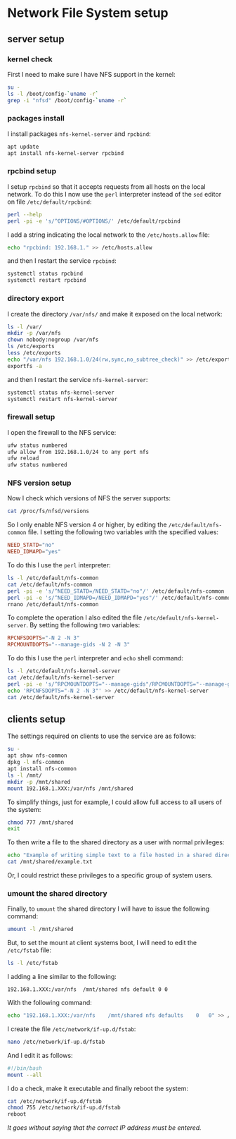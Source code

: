 # Network File System setup

## server setup

### kernel check

First I need to make sure I have NFS support in the kernel:

```bash
su -
ls -l /boot/config-`uname -r`
grep -i "nfsd" /boot/config-`uname -r`
```

### packages install

I install packages `nfs-kernel-server` and `rpcbind`:

```bash
apt update
apt install nfs-kernel-server rpcbind
```

### rpcbind setup

I setup `rpcbind` so that it accepts requests from all hosts on the local network.
To do this I now use the `perl` interpreter instead of the `sed` editor on file `/etc/default/rpcbind`:

```bash
perl --help
perl -pi -e 's/^OPTIONS/#OPTIONS/' /etc/default/rpcbind
```

I add a string indicating the local network to the `/etc/hosts.allow` file:

```bash
echo "rpcbind: 192.168.1." >> /etc/hosts.allow
```

and then I restart the service `rpcbind`:

```bash
systemctl status rpcbind
systemctl restart rpcbind
```

### directory export

I create the directory `/var/nfs/` and make it exposed on the local network:

```bash
ls -l /var/
mkdir -p /var/nfs
chown nobody:nogroup /var/nfs
ls /etc/exports
less /etc/exports
echo "/var/nfs 192.168.1.0/24(rw,sync,no_subtree_check)" >> /etc/exports
exportfs -a
```

and then I restart the service `nfs-kernel-server`:

```bash
systemctl status nfs-kernel-server
systemctl restart nfs-kernel-server
```

### firewall setup

I open the firewall to the NFS service:

```bash
ufw status numbered
ufw allow from 192.168.1.0/24 to any port nfs
ufw reload
ufw status numbered
```

### NFS version setup

Now I check which versions of NFS the server supports:

```bash
cat /proc/fs/nfsd/versions
```

So I only enable NFS version 4 or higher, by editing the `/etc/default/nfs-common` file.
I setting the following two variables with the specified values:

```conf
NEED_STATD="no"
NEED_IDMAPD="yes"
```

To do this I use the `perl` interpreter:

```bash
ls -l /etc/default/nfs-common
cat /etc/default/nfs-common
perl -pi -e 's/^NEED_STATD=/NEED_STATD="no"/' /etc/default/nfs-common
perl -pi -e 's/^NEED_IDMAPD=/NEED_IDMAPD="yes"/' /etc/default/nfs-common
rnano /etc/default/nfs-common
```

To complete the operation I also edited the file `/etc/default/nfs-kernel-server`.
By setting the following two variables:

```conf
RPCNFSDOPTS="-N 2 -N 3"
RPCMOUNTDOPTS="--manage-gids -N 2 -N 3"
```

To do this I use the `perl` interpreter and `echo` shell command:

```bash
ls -l /etc/default/nfs-kernel-server
cat /etc/default/nfs-kernel-server
perl -pi -e 's/^RPCMOUNTDOPTS="--manage-gids"/RPCMOUNTDOPTS="--manage-gids -N 2 -N 3"/' /etc/default/nfs-kernel-server
echo 'RPCNFSDOPTS="-N 2 -N 3"' >> /etc/default/nfs-kernel-server
cat /etc/default/nfs-kernel-server
```

## clients setup

The settings required on clients to use the service are as follows:

```bash
su -
apt show nfs-common
dpkg -l nfs-common
apt install nfs-common
ls -l /mnt/
mkdir -p /mnt/shared
mount 192.168.1.XXX:/var/nfs /mnt/shared
```

To simplify things, just for example, I could allow full access to all users of the system:

```bash
chmod 777 /mnt/shared
exit
```

To then write a file to the shared directory as a user with normal privileges:

```bash
echo "Example of writing simple text to a file hosted in a shared directory using NFS." > /mnt/shared/example.txt
cat /mnt/shared/example.txt
```

Or, I could restrict these privileges to a specific group of system users.

### umount the shared directory

Finally, to `umount` the shared directory I will have to issue the following command:

```bash
umount -l /mnt/shared
```

But, to set the mount at client systems boot, I will need to edit the `/etc/fstab` file: 

```bash
ls -l /etc/fstab
```

I adding a line similar to the following:

```text
192.168.1.XXX:/var/nfs  /mnt/shared nfs default 0 0
```

With the following command:

```bash
echo "192.168.1.XXX:/var/nfs	/mnt/shared	nfs	defaults	0	0" >> /etc/fstab
```

I create the file `/etc/network/if-up.d/fstab`:


```bash
nano /etc/network/if-up.d/fstab
```

And I edit it as follows:

```bash
#!/bin/bash
mount --all
```

I do a check, make it executable and finally reboot the system:

```bash
cat /etc/network/if-up.d/fstab
chmod 755 /etc/network/if-up.d/fstab
reboot
```

*It goes without saying that the correct IP address must be entered.*
